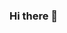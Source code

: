 ### Hi there 👋

<!--
**benyaminbeyzaie/benyaminbeyzaie** is a ✨ _special_ ✨ repository because its `README.md` (this file) appears on your GitHub profile.

Here are some ideas to get you started:

- 🔭 I’m currently working on AP project
- 🌱 I’m currently learning Flutter
- 👯 I’m looking to collaborate on 
- 🤔 I’m looking for help with How to solve a problem
- 💬 Ask me about Java and Design
- 📫 How to reach me: benyamin137928@gmail.com
- 😄 Pronouns: 
- ⚡ Fun fact: Hello world!
-->
